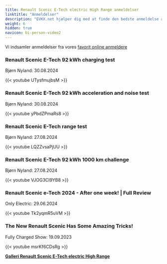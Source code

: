 ```yaml
---
title: Renault Scenic E-Tech electric High Range anmeldelser
linktitle: "Anmeldelser"
description: "EVKX.net hjælper dig med at finde den bedste anmeldelse af denne model."
weight: 6
hidden: true
navicon: bi-person-video2
---
```

Vi indsamler anmeldelser fra vores [favorit online anmeldere](../../../../../guides/evreviewers/)

<div class="container text-center shadow p-2 pe-4 mb-5 bg-body-tertiary rounded border">
<h3>Renault Scenic E-Tech 92 kWh charging test</h3>
<p>Bjørn Nyland: 30.08.2024</p>

{{< youtube UTysfmujbsM >}}

</div>
<div class="container text-center shadow p-2 pe-4 mb-5 bg-body-tertiary rounded border">
<h3>Renault Scenic E-Tech 92 kWh acceleration and noise test</h3>
<p>Bjørn Nyland: 30.08.2024</p>

{{< youtube yPbdZPmaRs8 >}}

</div>
<div class="container text-center shadow p-2 pe-4 mb-5 bg-body-tertiary rounded border">
<h3>Renault Scenic E-Tech range test</h3>
<p>Bjørn Nyland: 27.08.2024</p>

{{< youtube LQZZvsaPjUU >}}

</div>
<div class="container text-center shadow p-2 pe-4 mb-5 bg-body-tertiary rounded border">
<h3>Renault Scenic E-Tech 92 kWh 1000 km challenge</h3>
<p>Bjørn Nyland: 27.08.2024</p>

{{< youtube VJOG3CI9YB8 >}}

</div>
<div class="container text-center shadow p-2 pe-4 mb-5 bg-body-tertiary rounded border">
<h3>Renault Scenic e-Tech 2024 - After one week! | Full Review</h3>
<p>Only Electric: 29.06.2024</p>

{{< youtube Tk2yqmR5uVM >}}

</div>
<div class="container text-center shadow p-2 pe-4 mb-5 bg-body-tertiary rounded border">
<h3>The New Renault Scenic Has Some Amazing Tricks!</h3>
<p>Fully Charged Show: 19.09.2023</p>

{{< youtube msrKf6CDsRg >}}

</div>
<div class="mt-3 mb-3">
<a href="../gallery/" class="text-decoration-none text-black">
<strong><i class="bi-arrow-left"></i>Galleri  </strong>
</a>
<a href="../" class="text-decoration-none text-black float-end">
<strong>Renault Scenic E-Tech electric High Range <i class="bi-arrow-right"></i></strong>
</a>
</div>
